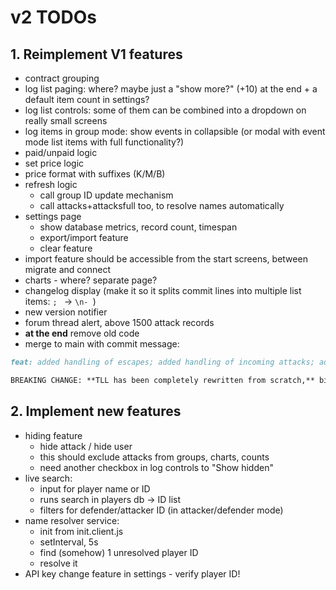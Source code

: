 # v2 TODOs

## 1. Reimplement V1 features

- contract grouping
- log list paging: where? maybe just a "show more?" (+10) at the end + a default item count in settings?
- log list controls: some of them can be combined into a dropdown on really small screens
- log items in group mode: show events in collapsible (or modal with event mode list items with full functionality?)
- paid/unpaid logic
- set price logic
- price format with suffixes (K/M/B)
- refresh logic
	- call group ID update mechanism
	- call attacks+attacksfull too, to resolve names automatically
- settings page
	- show database metrics, record count, timespan
	- export/import feature
	- clear feature
- import feature should be accessible from the start screens, between migrate and connect
- charts - where? separate page?
- changelog display (make it so it splits commit lines into multiple list items: `; ` -> `\n- `)
- new version notifier
- forum thread alert, above 1500 attack records
- **at the end** remove old code
- merge to main with commit message:

```md
feat: added handling of escapes; added handling of incoming attacks; added auto name resolving; redesigned UI is better optimized for smaller screens; [...]

BREAKING CHANGE: **TLL has been completely rewritten from scratch,** biggest change is that it now uses IndexedDB to store attacks and resolved names.
```


## 2. Implement new features

- hiding feature
	- hide attack / hide user
	- this should exclude attacks from groups, charts, counts
	- need another checkbox in log controls to "Show hidden"
- live search:
	- input for player name or ID
	- runs search in players db -> ID list
	- filters for defender/attacker ID (in attacker/defender mode)
- name resolver service:
	- init from init.client.js
	- setInterval, 5s
	- find (somehow) 1 unresolved player ID
	- resolve it
- API key change feature in settings - verify player ID!
